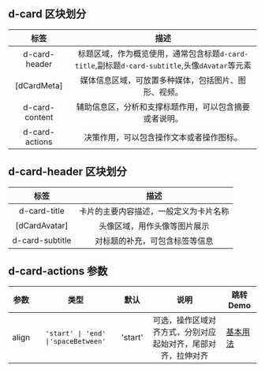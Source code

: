 ## d-card 区块划分

|      标签      |                                              描述                                              |
| :------------: | :--------------------------------------------------------------------------------------------: |
| d-card-header  | 标题区域，作为概览使用，通常包含标题`d-card-title`,副标题`d-card-subtitle`,头像`dAvatar`等元素 |
|  [dCardMeta]   |                      媒体信息区域，可放置多种媒体，包括图片、图形、视频。                      |
| d-card-content |                     辅助信息区，分析和支撑标题作用，可以包含摘要或者说明。                     |
| d-card-actions |                            决策作用，可以包含操作文本或者操作图标。                            |

## d-card-header 区块划分

|      标签       |                  描述                  |
| :-------------: | :------------------------------------: |
|  d-card-title   | 卡片的主要内容描述，一般定义为卡片名称 |
|  [dCardAvatar]  |      头像区域，用作头像等图片展示      |
| d-card-subtitle |     对标题的补充，可包含标签等信息     |


## d-card-actions 参数

| 参数  |   类型   | 默认  |      说明       | 跳转 Demo |
| :---: | :------: | :---: | :-------------: | --------- |
| align | `'start' \| 'end' \|'spaceBetween'` | 'start'   | 可选，操作区域对齐方式，分别对应起始对齐，尾部对齐，拉伸对齐 | [基本用法](/components/card/demo#card-basic) |
